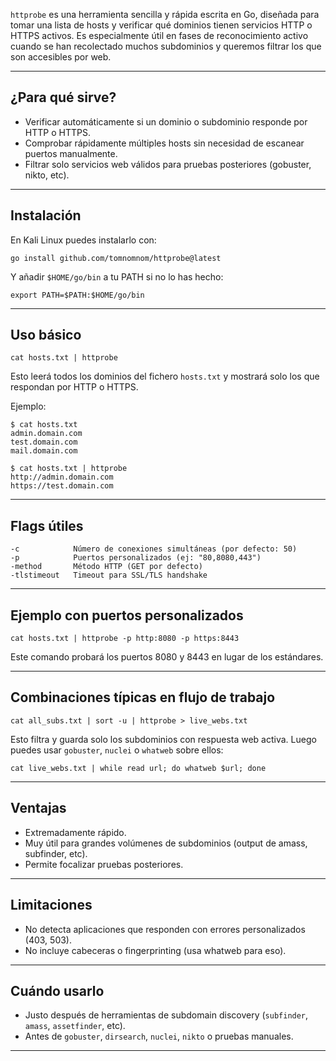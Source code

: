 `httprobe` es una herramienta sencilla y rápida escrita en Go, diseñada para tomar una lista de hosts y verificar qué dominios tienen servicios HTTP o HTTPS activos. Es especialmente útil en fases de reconocimiento activo cuando se han recolectado muchos subdominios y queremos filtrar los que son accesibles por web.

---

## ¿Para qué sirve?

- Verificar automáticamente si un dominio o subdominio responde por HTTP o HTTPS.
- Comprobar rápidamente múltiples hosts sin necesidad de escanear puertos manualmente.
- Filtrar solo servicios web válidos para pruebas posteriores (gobuster, nikto, etc).

---

## Instalación

En Kali Linux puedes instalarlo con:

```
go install github.com/tomnomnom/httprobe@latest
```

Y añadir `$HOME/go/bin` a tu PATH si no lo has hecho:

```
export PATH=$PATH:$HOME/go/bin
```

---

## Uso básico

```
cat hosts.txt | httprobe
```

Esto leerá todos los dominios del fichero `hosts.txt` y mostrará solo los que respondan por HTTP o HTTPS.

Ejemplo:

```
$ cat hosts.txt
admin.domain.com
test.domain.com
mail.domain.com

$ cat hosts.txt | httprobe
http://admin.domain.com
https://test.domain.com
```

---

## Flags útiles

```
-c            Número de conexiones simultáneas (por defecto: 50)
-p            Puertos personalizados (ej: "80,8080,443")
-method       Método HTTP (GET por defecto)
-tlstimeout   Timeout para SSL/TLS handshake
```

---

## Ejemplo con puertos personalizados

```
cat hosts.txt | httprobe -p http:8080 -p https:8443
```

Este comando probará los puertos 8080 y 8443 en lugar de los estándares.

---

## Combinaciones típicas en flujo de trabajo

```
cat all_subs.txt | sort -u | httprobe > live_webs.txt
```

Esto filtra y guarda solo los subdominios con respuesta web activa. Luego puedes usar `gobuster`, `nuclei` o `whatweb` sobre ellos:

```
cat live_webs.txt | while read url; do whatweb $url; done
```

---

## Ventajas

- Extremadamente rápido.
- Muy útil para grandes volúmenes de subdominios (output de amass, subfinder, etc).
- Permite focalizar pruebas posteriores.

---

## Limitaciones

- No detecta aplicaciones que responden con errores personalizados (403, 503).
- No incluye cabeceras o fingerprinting (usa whatweb para eso).

---

## Cuándo usarlo

- Justo después de herramientas de subdomain discovery (`subfinder`, `amass`, `assetfinder`, etc).
- Antes de `gobuster`, `dirsearch`, `nuclei`, `nikto` o pruebas manuales.

---
